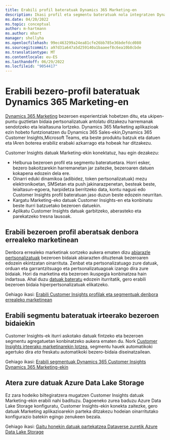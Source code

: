 ```yaml
---
title: Erabili profil bateratuak Dynamics 365 Marketing-en
description: Ikasi profil eta segmentu bateratuak nola integratzen Dynamics 365 Marketing-ekin.
ms.date: 04/20/2022
ms.topic: conceptual
author: m-hartmann
ms.author: mhart
manager: shellyha
ms.openlocfilehash: 99ec463299a24ea81cfe26bb785e36bdefdcd080
ms.sourcegitcommit: a97d31a647a5d259140a1baaeef8c6ea10b8cbde
ms.translationtype: MT
ms.contentlocale: eu-ES
ms.lasthandoff: 06/29/2022
ms.locfileid: "9054417"
---
```

# <a name="use-unified-customer-profiles-in-dynamics-365-marketing"></a>Erabili bezero-profil bateratuak Dynamics 365 Marketing-en

[Dynamics 365 Marketing](/dynamics365/marketing/overview) bezeroen esperientziak hobetzen ditu, eta ukipen-puntu guztietan bidaia pertsonalizatuak antolatu ditzakezu harremanak sendotzeko eta leialtasuna lortzeko. Dynamics 365 Marketing aplikazioak ezin hobeto funtzionatzen du Dynamics 365 Sales-ekin,Dynamics 365 Customer Insights,Microsoft Teams, eta beste produktu batzuk eta datuen eta IAren boterea erabiliz erabaki azkarrago eta hobeak har ditzakezu.

Customer Insights datuak Marketing-ekin konektatuz, hau egin dezakezu:

- Helburua bezeroen profil eta segmentu bateratuetara. Horri esker, bezero bakoitzarekin harremanetan jar zaitezke, bezeroaren datuen kokapena edozein dela ere.
- Oinarri eduki dinamikoa (adibidez, token pertsonalizatuak) mezu elektronikoetan, SMSetan eta push jakinarazpenetan, besteak beste, leialtasun-egoera, harpidetza berritzeko data, kontu nagusi edo Customer Insights profil bateratuan jaso duzun beste edozein neurritan.
- Kargatu Marketing-eko datuak Customer Insights-en eta konbinatu beste iturri batzuetako bezeroen datuekin.
- Aplikatu Customer Insights datuak garbitzeko, aberasteko eta parekatzeko tresna lausoak.

## <a name="use-rich-customer-profiles-in-real-time-marketing"></a>Erabili bezeroen profil aberatsak denbora errealeko marketinean

Denbora errealeko marketinak sortzeko aukera ematen dizu [abiarazle pertsonalizatuak](/dynamics365/marketing/real-time-marketing-custom-triggers) bezeroen bidaiak abiarazten dituztenak bezeroaren edozein ekintzatan oinarrituta. Zenbat eta pertsonalizatuago zure datuak, orduan eta garrantzitsuago eta pertsonalizatuagoak izango dira zure bidaiak. Hori da marketina eta bezeroen ikuspegia konbinatzea hain indartsua. Ahal duzu [datuak bateratu](data-unification.md) edozein iturritatik, gero erabili bezeroen bidaia hiperpertsonalizatuak elikatzeko.

Gehiago ikasi: [Erabili Customer Insights profilak eta segmentuak denbora errealeko marketinean](/dynamics365/marketing/real-time-marketing-ci-profile)

## <a name="use-unified-segments-with-outbound-customer-journeys"></a>Erabili segmentu bateratuak irteerako bezeroen bidaiekin

Customer Insights-ek iturri askotako datuak fintzeko eta bezeroen segmentu agregatuetan konbinatzeko aukera ematen du. Nork [Customer Insights irteerako marketinarekin lotzea](export-dynamics365-marketing.md), segmentu hauek automatikoki agertuko dira *eta* freskatu automatikoki bezero-bidaia diseinatzailean.

Gehiago ikasi: [Erabili segmentuak Dynamics 365 Customer Insights Dynamics 365 Marketing-ekin](/dynamics365/marketing/customer-insights-segments)

## <a name="pull-data-from-your-own-azure-data-lake-storage"></a>Atera zure datuak Azure Data Lake Storage

Ez zara hodeiko biltegiratzera mugatzen Customer Insights datuak Marketing-ekin erabili nahi badituzu. Dagoeneko zurea baduzu Azure Data Lake Storage konfiguratu, Customer Insights-ekin konekta zaitezke, gero datuak Marketing aplikazioarekin parteka ditzakezu hodeian oinarritutako konfigurazio batekin egingo zenukeen bezala.

Gehiago ikasi: [Gaitu honekin datuak partekatzea Dataverse zuretik Azure Data Lake Storage](customer-insights-dataverse.md#enable-data-sharing-with-dataverse-from-your-own-azure-data-lake-storage-preview)
